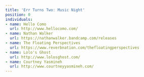 ```yaml
---
title: 'Err Turns Two: Music Night'
position: 0
individuals:
- name: Hello Como
  url: http://www.hellocomo.com/
- name: Nathan Walker
  url: https://nathanwalker.bandcamp.com/releases
- name: The Floating Perspectives
  url: https://www.reverbnation.com/thefloatingperspectives
- name: Lolo's Ghost
  url: http://www.lolosghost.com/
- name: Courtney Yasmineh
  url: http://www.courtneyyasmineh.com/
---
```


